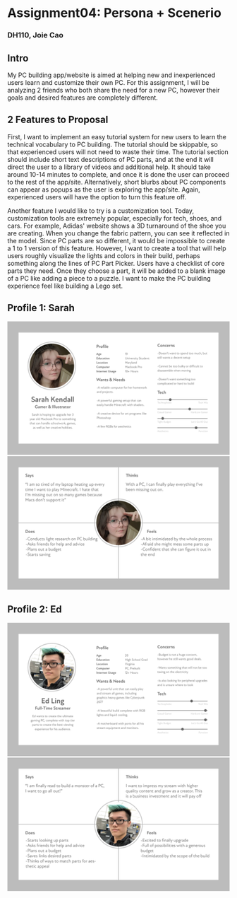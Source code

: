 # Assignment04: Persona + Scenerio 
### DH110, Joie Cao

## Intro
My PC building app/website is aimed at helping new and inexperienced users learn and customize their own PC. For this assignment, I will be analyzing 2 friends who both share the need for a new PC, however their goals and desired features are completely different. 

## 2 Features to Proposal
First, I want to implement an easy tutorial system for new users to learn the technical vocabulary to PC building. The tutorial should be skippable, so that experienced users will not need to waste their time. The tutorial section should include short text descriptions of PC parts, and at the end it will direct the user to a library of videos and additional help. It should take around 10-14 minutes to complete, and once it is done the user can proceed to the rest of the app/site. Alternatively, short blurbs about PC components can appear as popups as the user is exploring the app/site. Again, experienced users will have the option to turn this feature off. 

Another feature I would like to try is a customization tool. Today, customization tools are extremely popular, especially for tech, shoes, and cars. For example, Adidas' website shows a 3D turnaround of the shoe you are creating. When you change the fabric pattern, you can see it reflected in the model. Since PC parts are so different, it would be impossible to create a 1 to 1 version of this feature. However, I want to create a tool that will help users roughly visualize the lights and colors in their build, perhaps something along the lines of PC Part Picker. Users have a checklist of core parts they need. Once they choose a part, it will be added to a blank image of a PC like adding a piece to a puzzle. I want to make the PC building experience feel like building a Lego set. 

## Profile 1: Sarah
![sarah](sarah.jpg)
![sarahe](sarahe.jpg)


## Profile 2: Ed
![ed](ed.jpg)
![ede](ede.jpg)


